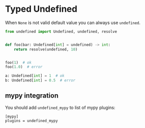 # Typed Undefined

When `None` is not valid default value you can always use `undefined`.

```python
from undefined import Undefined, undefined, resolve


def foo(bar: Undefined[int] = undefined) -> int:
    return resolve(undefined, 10)


foo(1)  # ok
foo(1.0)  # error

a: Undefined[int] = 1  # ok
b: Undefined[int] = 0.5  # error
```

## mypy integration

You should add `undefined_mypy` to list of mypy plugins:

```buildoutcfg
[mypy]
plugins = undefined_mypy
```
